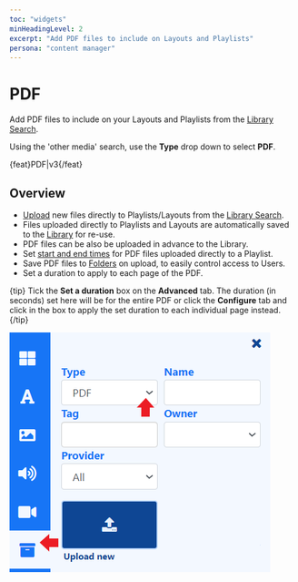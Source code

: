 ```yaml
---
toc: "widgets"
minHeadingLevel: 2
excerpt: "Add PDF files to include on Layouts and Playlists"
persona: "content manager"
---
```


# PDF

Add PDF files to include on your Layouts and Playlists from the [Library Search](layouts_editor.html#content-library-search). 

Using the 'other media' search, use the **Type** drop down to select **PDF**.

{feat}PDF|v3{/feat}

## Overview

-  [Upload](media_library.html#content-add-media-upload) new files directly to Playlists/Layouts from the [Library Search](layouts_editor.html#content-library-search).
- Files uploaded directly to Playlists and Layouts are automatically saved to the [Library](media_library.html) for re-use.
- PDF files can be also be uploaded in advance to the Library.
- Set [start and end times](media_playlists.html#content-widget-expiry-dates) for PDF files uploaded directly to a Playlist.
- Save PDF files to [Folders](tour_folders.html#content-saving-to-folders) on upload, to easily control access to Users.
- Set a duration to apply to each page of the PDF.

{tip}
Tick the **Set a duration** box on the **Advanced** tab. The duration (in seconds) set here will be for the entire PDF or click the **Configure** tab and click in the box to apply the set duration to each individual page instead.
{/tip}

![PDF](img/v4_media_module_pdf.png)

